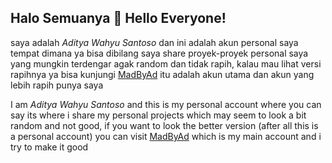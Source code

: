 ## Halo Semuanya 👋 Hello Everyone!

saya adalah *Aditya Wahyu Santoso* dan ini adalah akun personal saya tempat dimana ya bisa dibilang saya share proyek-proyek
personal saya yang mungkin terdengar agak random dan tidak rapih, kalau mau lihat versi rapihnya ya bisa kunjungi [MadByAd](https://github.com/MadByAd)
itu adalah akun utama dan akun yang lebih rapih punya saya

I am *Aditya Wahyu Santoso* and this is my personal account where you can say its where i share my personal projects which may
seem to look a bit random and not good, if you want to look the better version (after all this is a personal account) you can
visit [MadByAd](https://github.com/MadByAd) which is my main account and i try to make it good
